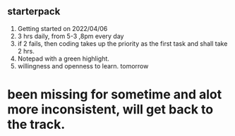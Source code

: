 ## starterpack
1. Getting started on 2022/04/06
2. 3 hrs daily, from 5-3 ,8pm every day
3. if 2 fails, then coding takes up the priority as the first task and shall take 2 hrs.
3. Notepad with a green highlight.
4. willingness and openness to learn.
tomorrow


# been missing for sometime and alot more inconsistent, will get back to the track.
